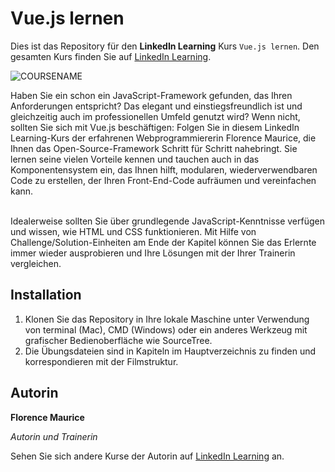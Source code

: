 # Vue.js lernen

Dies ist das Repository für den **LinkedIn Learning** Kurs `Vue.js lernen`. Den gesamten Kurs finden Sie auf [LinkedIn Learning][lil-course-url].

![COURSENAME][lil-thumbnail-url] 

Haben Sie ein schon ein JavaScript-Framework gefunden, das Ihren Anforderungen entspricht? Das elegant und einstiegsfreundlich ist und gleichzeitig auch im professionellen Umfeld genutzt wird?  Wenn nicht, sollten Sie sich mit Vue.js beschäftigen: Folgen Sie in diesem LinkedIn Learning-Kurs der erfahrenen Webprogrammiererin Florence Maurice, die Ihnen das Open-Source-Framework Schritt für Schritt nahebringt. Sie lernen seine vielen Vorteile kennen und tauchen auch in das Komponentensystem ein, das Ihnen hilft, modularen, wiederverwendbaren Code zu erstellen, der Ihren Front-End-Code aufräumen und vereinfachen kann. <br><br>

Idealerweise sollten Sie über grundlegende JavaScript-Kenntnisse verfügen und wissen, wie HTML und CSS funktionieren. Mit Hilfe von Challenge/Solution-Einheiten am Ende der Kapitel können Sie das Erlernte immer wieder ausprobieren und Ihre Lösungen mit der Ihrer Trainerin vergleichen.


## Installation

1. Klonen Sie das Repository in Ihre lokale Maschine unter Verwendung von terminal (Mac), CMD (Windows) oder ein anderes Werkzeug mit grafischer Bedienoberfläche wie SourceTree.
2. Die Übungsdateien sind in Kapiteln im Hauptverzeichnis zu finden und korrespondieren mit der Filmstruktur.

## Autorin
**Florence Maurice**

_Autorin und Trainerin_

Sehen Sie sich andere Kurse der Autorin auf [LinkedIn Learning](https://www.linkedin.com/learning/instructors/florence-maurice) an.

[0]: # (Replace these placeholder URLs with actual course URLs)
[lil-course-url]: https://www.linkedin.com/learning/vue-js-lernen-22863974
[lil-thumbnail-url]: https://media.licdn.com/dms/image/D560DAQFSmxDyQiT6uA/learning-public-crop_675_1200/0/1695804386376?e=2147483647&v=beta&t=Wk0XR35qzmtoVAlPTebDrnubLNtCtHA4kTitkgPr1sA

[1]: # (End of DE-Instruction ###############################################################################################)
